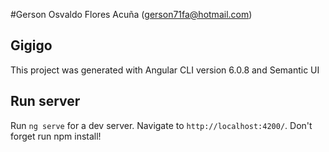 #Gerson Osvaldo Flores Acuña (gerson71fa@hotmail.com)

## Gigigo

This project was generated with Angular CLI version 6.0.8 and Semantic UI

## Run server

Run `ng serve` for a dev server. Navigate to `http://localhost:4200/`. 
Don't forget run npm install!


